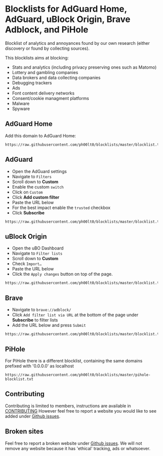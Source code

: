 # Blocklists for AdGuard Home, AdGuard, uBlock Origin, Brave Adblock, and PiHole

Blocklist of analytics and annoyances found by our own research (either discovery or found by collecting sources). 

This blocklists aims at blocking:
- Stats and analytics (including privacy preserving ones such as Matomo) 
- Lottery and gambling companies
- Data brokers and data collecting companies
- Debugging trackers
- Ads
- Font content delivery networks
- Consent/cookie managment platforms
- Malware
- Spyware


## AdGuard Home
Add this domain to AdGuard Home:
```
https://raw.githubusercontent.com/ph00lt0/blocklists/master/blocklist.txt
```


## AdGuard 
- Open the AdGuard settings
- Navigate to `Filters`
- Scroll down to **Custom**
- Enable the custom `switch`
- Click on `Custom`
- Click **Add custom filter**
- Paste the URL below
- For the best impact enable the `trusted` checkbox
- Click **Subscribe**

```
https://raw.githubusercontent.com/ph00lt0/blocklists/master/blocklist.txt
```


## uBlock Origin 
- Open the uBO Dashboard
- Navigate to `Filter lists`
- Scroll down to **Custom**
- Check `Import…`
- Paste the URL below
- Click the `Apply changes` button on top of the page.
```
https://raw.githubusercontent.com/ph00lt0/blocklists/master/blocklist.txt
```

## Brave
- Navigate to `brave://adblock/`
- Click `Add filter list via URL` at the bottom of the page under **Subscribe** to filter lists
- Add the URL below and press `Submit`
```
https://raw.githubusercontent.com/ph00lt0/blocklists/master/blocklist.txt

```


## PiHole
For PiHole there is a different blocklist, containing the same domains prefixed with '0.0.0.0' as localhost
```
https://raw.githubusercontent.com/ph00lt0/blocklists/master/pihole-blocklist.txt
```


## Contributing
Contributing is limited to members, instructions are available in [CONTRIBUTING](CONTRIBUTING.md)
However feel free to report a website you would like to see added under [Github issues](https://github.com/ph00lt0/blocklists/issues).


## Broken sites
Feel free to report a broken website under [Github issues](https://github.com/ph00lt0/blocklists/issues). We will not remove any website because it has 'ethical' tracking, ads or whatsoever. 


